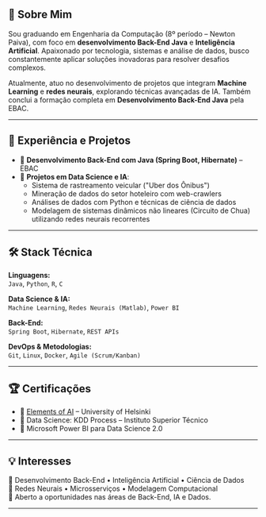 ## 👋 Sobre Mim

Sou graduando em Engenharia da Computação (8º período – Newton Paiva), com foco em **desenvolvimento Back-End Java** e **Inteligência Artificial**. Apaixonado por tecnologia, sistemas e análise de dados, busco constantemente aplicar soluções inovadoras para resolver desafios complexos.

Atualmente, atuo no desenvolvimento de projetos que integram **Machine Learning** e **redes neurais**, explorando técnicas avançadas de IA. Também conclui a formação completa em **Desenvolvimento Back-End Java** pela EBAC.

---

## 🚀 Experiência e Projetos

- 🔹 **Desenvolvimento Back-End com Java (Spring Boot, Hibernate)** – EBAC  
- 🔹 **Projetos em Data Science e IA**:
  - Sistema de rastreamento veicular ("Uber dos Ônibus")
  - Mineração de dados do setor hoteleiro com web-crawlers
  - Análises de dados com Python e técnicas de ciência de dados
  - Modelagem de sistemas dinâmicos não lineares (Circuito de Chua) utilizando redes neurais recorrentes

---

## 🛠️ Stack Técnica

**Linguagens:**  
`Java`, `Python`, `R`, `C`

**Data Science & IA:**  
`Machine Learning`, `Redes Neurais (Matlab)`, `Power BI`

**Back-End:**  
`Spring Boot`, `Hibernate`, `REST APIs`

**DevOps & Metodologias:**  
`Git`, `Linux`, `Docker`, `Agile (Scrum/Kanban)`

---

## 🏆 Certificações

- 🏅 [Elements of AI](https://www.elementsofai.com/) – University of Helsinki  
- 🏅 Data Science: KDD Process – Instituto Superior Técnico  
- 🏅 Microsoft Power BI para Data Science 2.0  

---

## 💡 Interesses

🎯 Desenvolvimento Back-End • Inteligência Artificial • Ciência de Dados  
🧠 Redes Neurais • Microsserviços • Modelagem Computacional  
💼 Aberto a oportunidades nas áreas de Back-End, IA e Dados.

---
<!---
dionatandiego11/dionatandiego11 is a ✨ special ✨ repository because its `README.md` (this file) appears on your GitHub profile.
You can click the Preview link to take a look at your changes.
--->
